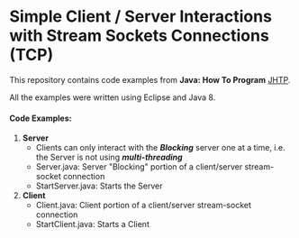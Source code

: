 # Simple Client / Server Interactions with Stream Sockets Connections (TCP)
This repository contains code examples from **Java: How To Program** [JHTP](https://www.pearsonhighered.com/product/Deitel-Java-How-to-Program-early-objects-9th-Edition/9780132575669.html).

All the examples were written using Eclipse and Java 8.

#### Code Examples:
1. **Server**
   * Clients can only interact with the **_Blocking_** server one at a time, i.e. the Server is not using **_multi-threading_**
   * Server.java: Server "Blocking" portion of a client/server stream-socket connection
   * StartServer.java: Starts the Server
2. **Client**
   * Client.java: Client portion of a client/server stream-socket connection
   * StartClient.java: Starts a Client


